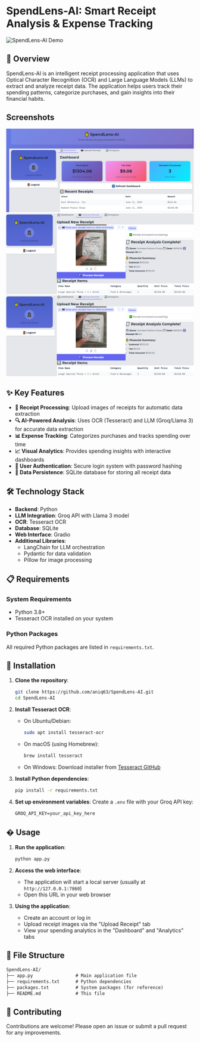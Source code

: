 # SpendLens-AI: Smart Receipt Analysis & Expense Tracking

![SpendLens-AI Demo](demo.gif)

## 📌 Overview

SpendLens-AI is an intelligent receipt processing application that uses Optical Character Recognition (OCR) and Large Language Models (LLMs) to extract and analyze receipt data. The application helps users track their spending patterns, categorize purchases, and gain insights into their financial habits.

## Screenshots
![image alt](https://github.com/aniq63/SpendLens-AI/blob/48564b8f79931593faac639a6d605d648fd409ff/Capture.PNG)
![image alt](https://github.com/aniq63/SpendLens-AI/blob/8dc62e06885bec3d24ba52d3081c8c39ffba9e0a/screenshot1.PNG)
![image alt](https://github.com/aniq63/SpendLens-AI/blob/083e002042bfa0368ef362c77f96e08016546ffa/screenshot1.PNG)


## ✨ Key Features

- **📸 Receipt Processing**: Upload images of receipts for automatic data extraction
- **🔍 AI-Powered Analysis**: Uses OCR (Tesseract) and LLM (Groq/Llama 3) for accurate data extraction
- **📊 Expense Tracking**: Categorizes purchases and tracks spending over time
- **📈 Visual Analytics**: Provides spending insights with interactive dashboards
- **🔐 User Authentication**: Secure login system with password hashing
- **💾 Data Persistence**: SQLite database for storing all receipt data

## 🛠️ Technology Stack

- **Backend**: Python
- **LLM Integration**: Groq API with Llama 3 model
- **OCR**: Tesseract OCR
- **Database**: SQLite
- **Web Interface**: Gradio
- **Additional Libraries**: 
  - LangChain for LLM orchestration
  - Pydantic for data validation
  - Pillow for image processing

## 📋 Requirements

### System Requirements
- Python 3.8+
- Tesseract OCR installed on your system

### Python Packages
All required Python packages are listed in `requirements.txt`.

## 🚀 Installation

1. **Clone the repository**:
   ```bash
   git clone https://github.com/aniq63/SpendLens-AI.git
   cd SpendLens-AI
   ```

2. **Install Tesseract OCR**:
   - On Ubuntu/Debian:
     ```bash
     sudo apt install tesseract-ocr
     ```
   - On macOS (using Homebrew):
     ```bash
     brew install tesseract
     ```
   - On Windows: Download installer from [Tesseract GitHub](https://github.com/UB-Mannheim/tesseract/wiki)

3. **Install Python dependencies**:
   ```bash
   pip install -r requirements.txt
   ```

4. **Set up environment variables**:
   Create a `.env` file with your Groq API key:
   ```
   GROQ_API_KEY=your_api_key_here
   ```

## � Usage

1. **Run the application**:
   ```bash
   python app.py
   ```

2. **Access the web interface**:
   - The application will start a local server (usually at `http://127.0.0.1:7860`)
   - Open this URL in your web browser

3. **Using the application**:
   - Create an account or log in
   - Upload receipt images via the "Upload Receipt" tab
   - View your spending analytics in the "Dashboard" and "Analytics" tabs

## 📂 File Structure

```
SpendLens-AI/
├── app.py                # Main application file
├── requirements.txt      # Python dependencies
├── packages.txt          # System packages (for reference)
├── README.md             # This file
```

## 🤝 Contributing

Contributions are welcome! Please open an issue or submit a pull request for any improvements.
